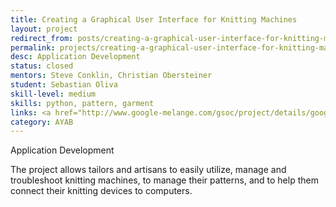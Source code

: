 ```yaml
---
title: Creating a Graphical User Interface for Knitting Machines
layout: project
redirect_from: posts/creating-a-graphical-user-interface-for-knitting-machines.html
permalink: projects/creating-a-graphical-user-interface-for-knitting-machines
desc: Application Development
status: closed
mentors: Steve Conklin, Christian Obersteiner
student: Sebastian Oliva
skill-level: medium
skills: python, pattern, garment
links: <a href="http://www.google-melange.com/gsoc/project/details/google/gsoc2014/tian2992/5653164804014080">GSoC page</a>
category: AYAB
---
```

Application Development

The project allows tailors and artisans to easily utilize, manage and troubleshoot knitting machines, to manage their patterns, and to help them connect their knitting devices to computers.

